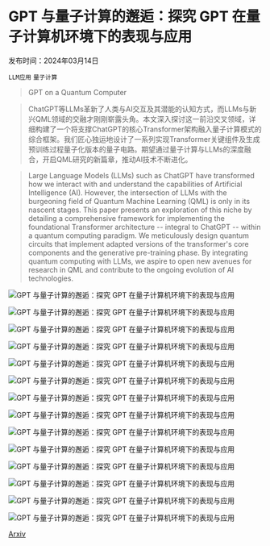 # GPT 与量子计算的邂逅：探究 GPT 在量子计算机环境下的表现与应用

发布时间：2024年03月14日

`LLM应用` `量子计算`

> GPT on a Quantum Computer

> ChatGPT等LLMs革新了人类与AI交互及其潜能的认知方式，而LLMs与新兴QML领域的交融才刚刚崭露头角。本文深入探讨这一前沿交叉领域，详细构建了一个将支撑ChatGPT的核心Transformer架构融入量子计算模式的综合框架。我们匠心独运地设计了一系列实现Transformer关键组件及生成预训练过程量子化版本的量子电路。期望通过量子计算与LLMs的深度融合，开启QML研究的新篇章，推动AI技术不断进化。

> Large Language Models (LLMs) such as ChatGPT have transformed how we interact with and understand the capabilities of Artificial Intelligence (AI). However, the intersection of LLMs with the burgeoning field of Quantum Machine Learning (QML) is only in its nascent stages. This paper presents an exploration of this niche by detailing a comprehensive framework for implementing the foundational Transformer architecture -- integral to ChatGPT -- within a quantum computing paradigm. We meticulously design quantum circuits that implement adapted versions of the transformer's core components and the generative pre-training phase. By integrating quantum computing with LLMs, we aspire to open new avenues for research in QML and contribute to the ongoing evolution of AI technologies.

![GPT 与量子计算的邂逅：探究 GPT 在量子计算机环境下的表现与应用](../../../paper_images/2403.09418/x1.png)

![GPT 与量子计算的邂逅：探究 GPT 在量子计算机环境下的表现与应用](../../../paper_images/2403.09418/x2.png)

![GPT 与量子计算的邂逅：探究 GPT 在量子计算机环境下的表现与应用](../../../paper_images/2403.09418/x3.png)

![GPT 与量子计算的邂逅：探究 GPT 在量子计算机环境下的表现与应用](../../../paper_images/2403.09418/x4.png)

![GPT 与量子计算的邂逅：探究 GPT 在量子计算机环境下的表现与应用](../../../paper_images/2403.09418/x5.png)

![GPT 与量子计算的邂逅：探究 GPT 在量子计算机环境下的表现与应用](../../../paper_images/2403.09418/x6.png)

![GPT 与量子计算的邂逅：探究 GPT 在量子计算机环境下的表现与应用](../../../paper_images/2403.09418/x7.png)

![GPT 与量子计算的邂逅：探究 GPT 在量子计算机环境下的表现与应用](../../../paper_images/2403.09418/x8.png)

![GPT 与量子计算的邂逅：探究 GPT 在量子计算机环境下的表现与应用](../../../paper_images/2403.09418/x9.png)

![GPT 与量子计算的邂逅：探究 GPT 在量子计算机环境下的表现与应用](../../../paper_images/2403.09418/x10.png)

![GPT 与量子计算的邂逅：探究 GPT 在量子计算机环境下的表现与应用](../../../paper_images/2403.09418/x11.png)

![GPT 与量子计算的邂逅：探究 GPT 在量子计算机环境下的表现与应用](../../../paper_images/2403.09418/x12.png)

![GPT 与量子计算的邂逅：探究 GPT 在量子计算机环境下的表现与应用](../../../paper_images/2403.09418/x13.png)

![GPT 与量子计算的邂逅：探究 GPT 在量子计算机环境下的表现与应用](../../../paper_images/2403.09418/x14.png)

[Arxiv](https://arxiv.org/abs/2403.09418)